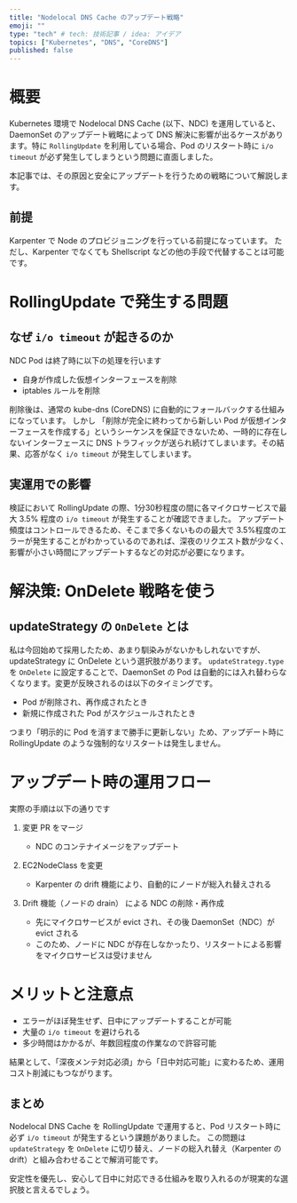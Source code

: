 ```yaml
---
title: "Nodelocal DNS Cache のアップデート戦略"
emoji: ""
type: "tech" # tech: 技術記事 / idea: アイデア
topics: ["Kubernetes", "DNS", "CoreDNS"]
published: false
---
```


# 概要
Kubernetes 環境で Nodelocal DNS Cache (以下、NDC) を運用していると、DaemonSet のアップデート戦略によって DNS 解決に影響が出るケースがあります。特に `RollingUpdate` を利用している場合、Pod のリスタート時に `i/o timeout` が必ず発生してしまうという問題に直面しました。

本記事では、その原因と安全にアップデートを行うための戦略について解説します。

## 前提

Karpenter で Node のプロビジョニングを行っている前提になっています。
ただし、Karpenter でなくても Shellscript などの他の手段で代替することは可能です。

# RollingUpdate で発生する問題
## なぜ `i/o timeout` が起きるのか
NDC Pod は終了時に以下の処理を行います

- 自身が作成した仮想インターフェースを削除
- iptables ルールを削除

削除後は、通常の kube-dns (CoreDNS) に自動的にフォールバックする仕組みになっています。
しかし 「削除が完全に終わってから新しい Pod が仮想インターフェースを作成する」というシーケンスを保証できないため、一時的に存在しないインターフェースに DNS トラフィックが送られ続けてしまいます。その結果、応答がなく `i/o timeout` が発生してしまいます。

## 実運用での影響
検証において RollingUpdate の際、1分30秒程度の間に各マイクロサービスで最大 3.5% 程度の `i/o timeout` が発生することが確認できました。
アップデート頻度はコントロールできるため、そこまで多くないものの最大で 3.5%程度のエラーが発生することがわかっているのであれば、深夜のリクエスト数が少なく、影響が小さい時間にアップデートするなどの対応が必要になります。

# 解決策: OnDelete 戦略を使う
## updateStrategy の `OnDelete` とは
私は今回始めて採用したため、あまり馴染みがないかもしれないですが、updateStrategy に OnDelete という選択肢があります。
`updateStrategy.type` を `OnDelete` に設定することで、DaemonSet の Pod は自動的には入れ替わらなくなります。変更が反映されるのは以下のタイミングです。

- Pod が削除され、再作成されたとき
- 新規に作成された Pod がスケジュールされたとき

つまり「明示的に Pod を消すまで勝手に更新しない」ため、アップデート時に RollingUpdate のような強制的なリスタートは発生しません。

# アップデート時の運用フロー
実際の手順は以下の通りです

1. 変更 PR をマージ
   - NDC のコンテナイメージをアップデート

2. EC2NodeClass を変更
   - Karpenter の drift 機能により、自動的にノードが総入れ替えされる

3. Drift 機能（ノードの drain） による NDC の削除・再作成
   - 先にマイクロサービスが evict され、その後 DaemonSet（NDC）が evict される
   - このため、ノードに NDC が存在しなかったり、リスタートによる影響をマイクロサービスは受けません

# メリットと注意点
- エラーがほぼ発生せず、日中にアップデートすることが可能
- 大量の `i/o timeout` を避けられる
- 多少時間はかかるが、年数回程度の作業なので許容可能

結果として、「深夜メンテ対応必須」から「日中対応可能」に変わるため、運用コスト削減にもつながります。

## まとめ
Nodelocal DNS Cache を RollingUpdate で運用すると、Pod リスタート時に必ず `i/o timeout` が発生するという課題がありました。
この問題は `updateStrategy` を `OnDelete` に切り替え、ノードの総入れ替え（Karpenter の drift）と組み合わせることで解消可能です。

安定性を優先し、安心して日中に対応できる仕組みを取り入れるのが現実的な選択肢と言えるでしょう。
